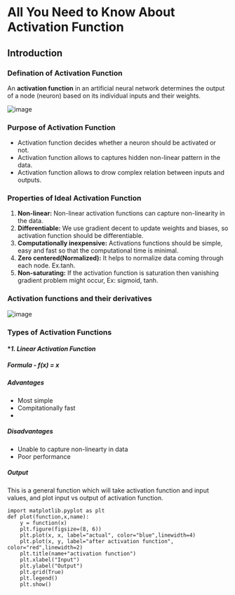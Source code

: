 # All You Need to Know About Activation Function

## **Introduction**

### **Defination of Activation Function**

An **activation function** in an artificial neural network determines the output of a node (neuron) based on its individual inputs and their weights. 

![image](https://github.com/Swapnil-Safkat/All-You-Need-to-Know-About-Activation-Function/assets/84597539/7c296114-fdcf-49ba-a0ee-71610e29b7c2)


### **Purpose of Activation Function**
- Activation function decides whether a neuron should be activated or not.
- Activation function allows to captures hidden non-linear pattern in the data.
- Activation function allows to drow complex relation between inputs and outputs.

### **Properties of Ideal Activation Function**
1. **Non-linear:** Non-linear activation functions can capture non-linearity in the data.
2. **Differentiable:**  We use gradient decent to update weights and biases, so activation function should be differentiable.
3. **Computationally inexpensive:** Activations functions should be simple, easy and fast so that the computational time is minimal.
4. **Zero centered(Normalized):** It helps to normalize data coming through each node. Ex.tanh.
5. **Non-saturating:** If the activation function is saturation then vanishing gradient problem might occur, Ex: sigmoid, tanh.

### **Activation functions and their derivatives**
![image](https://github.com/Swapnil-Safkat/All-You-Need-to-Know-About-Activation-Function/assets/84597539/67dd7fa7-91e7-46c5-be26-000cf88d2ed5)

### **Types of Activation Functions**

#### **1. Linear Activation Function*

##### **Formula** - f(x) = x

##### **Advantages**
  - Most simple
  - Compitationally fast
  - 
##### **Disadvantages**
  - Unable to capture non-linearty in data
  - Poor performance

##### **Output**
This is a general function which will take activation function and input values, and plot input vs output of activation function.
```
import matplotlib.pyplot as plt
def plot(function,x,name):
    y = function(x)
    plt.figure(figsize=(8, 6))
    plt.plot(x, x, label="actual", color="blue",linewidth=4)
    plt.plot(x, y, label="after activation function", color="red",linewidth=2)
    plt.title(name+"activation function")
    plt.xlabel("Input")
    plt.ylabel("Output")
    plt.grid(True)
    plt.legend()
    plt.show()
```


